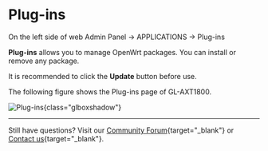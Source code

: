 # Plug-ins

On the left side of web Admin Panel -> APPLICATIONS -> Plug-ins

**Plug-ins** allows you to manage OpenWrt packages. You can install or remove any package. 

It is recommended to click the **Update** button before use.

The following figure shows the Plug-ins page of GL-AXT1800.

![Plug-ins](https://static.gl-inet.com/docs/router/en/4/tutorials/plug-ins/plug-ins.png){class="glboxshadow"}

---

Still have questions? Visit our [Community Forum](https://forum.gl-inet.com){target="_blank"} or [Contact us](https://www.gl-inet.com/contacts/){target="_blank"}.
